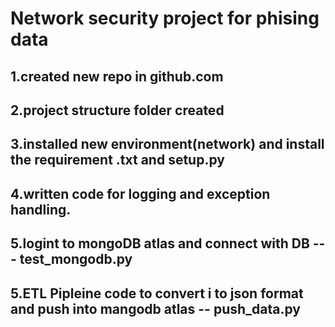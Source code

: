 # Network security project for phising data

## 1.created new repo in github.com

## 2.project structure folder created
## 3.installed new environment(network) and install the requirement .txt  and setup.py
## 4.written code for logging and exception handling.
## 5.logint to mongoDB atlas and connect with DB   --- test_mongodb.py
## 5.ETL Pipleine code to convert i to json format and push into mangodb atlas  -- push_data.py

##
